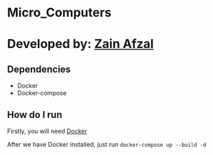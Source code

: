 # Micro_Computers

# Developed by: [Zain Afzal](https://github.com/zainafzal0/)

## Dependencies

- Docker
- Docker-compose

## How do I run

Firstly, you will need [Docker](https://www.docker.com/)

After we have Docker installed, just run `docker-compose up --build -d`
